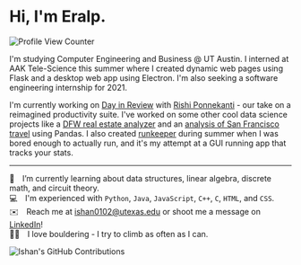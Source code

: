 # Hi, I'm Eralp. 
![Profile View Counter](https://komarev.com/ghpvc/?username=eaorkun&color=blue&label=Profile+Views)

I'm studying Computer Engineering and Business @ UT Austin. I interned at AAK Tele-Science this summer where I created dynamic web pages using Flask and a desktop web app using Electron. I'm also seeking a software engineering internship for 2021.

I'm currently working on [Day in Review](https://github.com/DayInReview/email-summarizer) with [Rishi Ponnekanti](https://github.com/jimothygreene) - our take on a reimagined productivity suite. I've worked on some other cool data science projects like a [DFW real estate analyzer](https://github.com/ishan0102/collin-county-real-estate) and an [analysis of San Francisco travel](https://github.com/ishan0102/sf-travel-analysis) using Pandas. I also created [runkeeper](https://github.com/ishan0102/runkeeper) during summer when I was bored enough to actually run, and it's my attempt at a GUI running app that tracks your stats.

---

[comment]: <EM spaces are used below for whitespace after emojis. Two spaces are placed at the end of each line to create single spacing.>
🌱 I’m currently learning about data structures, linear algebra, discrete math, and circuit theory.  
💻 I'm experienced with `Python`, `Java`, `JavaScript`, `C++`, `C`, `HTML`, and `CSS`.  
✉️ Reach me at ishan0102@utexas.edu or shoot me a message on [LinkedIn](https://www.linkedin.com/in/ishan0102)!  
🧗‍♂️ I love bouldering - I try to climb as often as I can.

![Ishan's GitHub Contributions](https://github-readme-stats.vercel.app/api?username=ishan0102&show_icons=true&hide_border=true&count_private=true&hide=stars)
